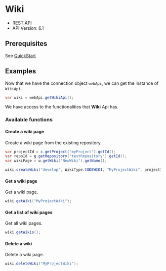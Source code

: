 # Wiki

- [REST API](https://docs.microsoft.com/en-us/rest/api/azure/devops/wiki/wikis?view=azure-devops-rest-6.1)
- API Version: 6.1

## Prerequisites

See [QuickStart](quickstart.md)

## Examples

Now that we have the connection object `webApi`, we can get the instance of `WikiApi`.

```java
var wiki = webApi.getWikiApi();
```

We have access to the functionalities that **Wiki** Api has.

### Available functions

#### Create a wiki page

Create a wiki page from the existing repository.

```java
var projectId = c.getProject("myProject").getId();
var repoId = g.getRepository("testRepository").getId();
var wikiPage = w.getWiki("NewWiki").getName();

wiki.createWiki("develop", WikiType.CODEWIKI, "MyProjectWiki", projectId, repoId, "/");
```

#### Get a wiki page

Get a wiki page.

```java
wiki.getWiki("MyProjectWiki");
```

#### Get a list of wiki pages

Get all wiki pages.

```java
wiki.getWikis();
```

#### Delete a wiki

Delete a wiki page.

```java
wiki.deleteWiki("MyProjectWiki");
```
